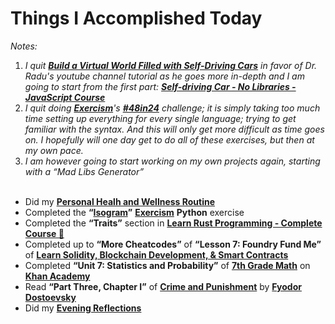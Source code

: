 # Things I Accomplished Today

_Notes:_

1. _I quit **[Build a Virtual World Filled with Self-Driving Cars](https://www.youtube.com/watch?v=5iHejdqYIa8)** in favor of Dr. Radu's youtube channel tutorial as he goes more in-depth and I am going to start from the first part: **[Self-driving Car - No Libraries - JavaScript Course](https://www.youtube.com/watch?v=NkI9ia2cLhc)**_
2. _I quit doing **[Exercism](https://exercism.org)**'s **[#48in24](https://exercism.org/challenges/48in24)** challenge; it is simply taking too much time setting up everything for every single language; trying to get familiar with the syntax. And this will only get more difficult as time goes on. I hopefully will one day get to do all of these exercises, but then at my own pace._
3. _I am however going to start working on my own projects again, starting with a “Mad Libs Generator”_<br/>
   <br/>

- Did my **[Personal Healh and Wellness Routine](../../routines/2024/personal-health-and-wellness-routine/personal-health-and-wellness-routine-2024-week-6.md)**
- Completed the **“[Isogram](https://exercism.org/tracks/python/exercises/isogram)”** **[Exercism](https://exercism.org)** **Python** exercise
- Completed the **“Traits”** section in **[Learn Rust Programming - Complete Course 🦀](https://www.youtube.com/watch?v=BpPEoZW5IiY)**
- Completed up to **“More Cheatcodes”** of **“Lesson 7: Foundry Fund Me”** of **[Learn Solidity, Blockchain Development, & Smart Contracts](https://www.youtube.com/watch?v=umepbfKp5rI)**
- Completed **“Unit 7: Statistics and Probability”** of **[7th Grade Math](https://www.khanacademy.org/math/cc-seventh-grade-math)** on **[Khan Academy](https://www.khanacademy.org)**
- Read **“Part Three, Chapter I”** of **[Crime and Punishment](https://www.goodreads.com/book/show/7144.Crime_and_Punishment)** by **[Fyodor Dostoevsky](https://www.goodreads.com/author/show/3137322.Fyodor_Dostoevsky)**
- Did my **[Evening Reflections](../../routines/evening-reflections.md)**
